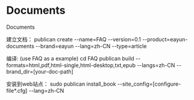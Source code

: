 Documents
=========

Documents

建立文档：
publican create --name=FAQ --version=0.1 --product=eayun-documents --brand=eayun --lang=zh-CN --type=article

编译: (use FAQ as a example)
cd FAQ
publican build --formats=html,pdf,html-single,html-desktop,txt,epub --langs=zh-CN --brand_dir=[your-doc-path]

安装到web站点：
sudo publican install_book --site_config=[configure-file*.cfg] --lang=zh-CN
